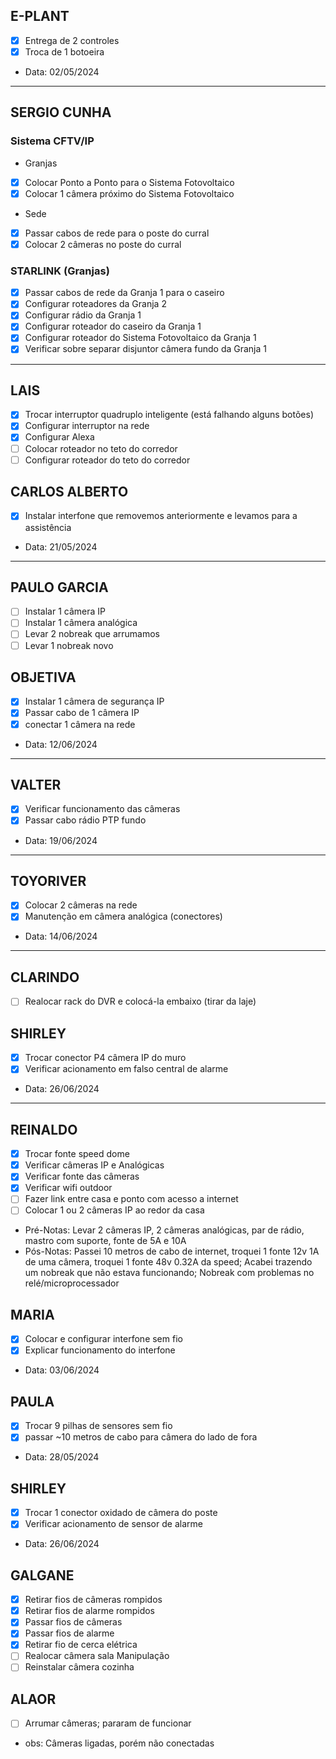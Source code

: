 ## E-PLANT

- [x] Entrega de 2 controles
- [x] Troca de 1 botoeira
- Data: 02/05/2024
---

## SERGIO CUNHA

### Sistema CFTV/IP

- Granjas
- [x] Colocar Ponto a Ponto para o Sistema Fotovoltaico
- [x] Colocar 1 câmera próximo do Sistema Fotovoltaico

- Sede
- [x] Passar cabos de rede para o poste do curral
- [x] Colocar 2 câmeras no poste do curral

### STARLINK (Granjas)

- [x] Passar cabos de rede da Granja 1 para o caseiro
- [x] Configurar roteadores da Granja 2
- [x] Configurar rádio da Granja 1
- [x] Configurar roteador do caseiro da Granja 1
- [x] Configurar roteador do Sistema Fotovoltaico da Granja 1
- [x] Verificar sobre separar disjuntor câmera fundo da Granja 1

---

## LAIS

- [x] Trocar interruptor quadruplo inteligente (está falhando alguns botões)
- [x] Configurar interruptor na rede
- [x] Configurar Alexa
- [ ] Colocar roteador no teto do corredor
- [ ] Configurar roteador do teto do corredor

## CARLOS ALBERTO

 - [x] Instalar interfone que removemos anteriormente e levamos para a assistência
- Data: 21/05/2024
---
## PAULO GARCIA

- [ ] Instalar 1 câmera IP
- [ ] Instalar 1 câmera analógica
- [ ] Levar 2 nobreak que arrumamos
- [ ] Levar 1 nobreak novo

## OBJETIVA

- [x] Instalar 1 câmera de segurança IP
- [x] Passar cabo de 1 câmera IP
- [x] conectar 1 câmera na rede
- Data: 12/06/2024
---

## VALTER

- [x] Verificar funcionamento das câmeras
- [x] Passar cabo rádio PTP fundo
- Data: 19/06/2024
---

## TOYORIVER

 - [x] Colocar 2 câmeras na rede
 - [x] Manutenção em câmera analógica (conectores)
- Data: 14/06/2024
---

## CLARINDO

- [ ] Realocar rack do DVR e colocá-la embaixo (tirar da laje)

## SHIRLEY

- [x] Trocar conector P4 câmera IP do muro
- [x] Verificar acionamento em falso central de alarme
- Data: 26/06/2024

---

## REINALDO

- [x] Trocar fonte speed dome
- [x] Verificar câmeras IP e Analógicas
- [x] Verificar fonte das câmeras
- [x] Verificar wifi outdoor
- [ ] Fazer link entre casa e ponto com acesso a internet
- [ ] Colocar 1 ou 2 câmeras IP ao redor da casa
- Pré-Notas: Levar 2 câmeras IP, 2 câmeras analógicas, par de rádio, mastro com suporte, fonte de 5A e 10A
- Pós-Notas: Passei 10 metros de cabo de internet, troquei 1 fonte 12v 1A de uma câmera, troquei 1 fonte 48v 0.32A da speed; Acabei trazendo um nobreak que não estava funcionando; Nobreak com problemas no relé/microprocessador

## MARIA

- [x] Colocar e configurar interfone sem fio
- [x] Explicar funcionamento do interfone
- Data: 03/06/2024

## PAULA

- [x] Trocar 9 pilhas de sensores sem fio
- [x] passar ~10 metros de cabo para câmera do lado de fora
- Data: 28/05/2024

## SHIRLEY

- [x] Trocar 1 conector oxidado de câmera do poste
- [x] Verificar acionamento de sensor de alarme
- Data: 26/06/2024

## GALGANE

- [x] Retirar fios de câmeras rompidos
- [x] Retirar fios de alarme rompidos
- [x] Passar fios de câmeras
- [x] Passar fios de alarme
- [x] Retirar fio de cerca elétrica
- [ ] Realocar câmera sala Manipulação
- [ ] Reinstalar câmera cozinha

## ALAOR

- [ ] Arrumar câmeras; pararam de funcionar
- obs: Câmeras ligadas, porém não conectadas